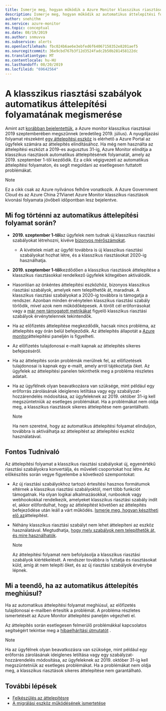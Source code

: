 ```yaml
---
title: Ismerje meg, hogyan működik a Azure Monitor klasszikus riasztások automatikus áttelepítési folyamata
description: Ismerje meg, hogyan működik az automatikus áttelepítési folyamat.
author: snehithm
ms.service: azure-monitor
ms.topic: conceptual
ms.date: 08/19/2019
ms.author: snmuvva
ms.subservice: alerts
ms.openlocfilehash: fbc024b6ae6e3ebfed6f64067158352e8201aef5
ms.sourcegitcommit: 36e9cbd767b3f12d3524fadc2b50b281458122dc
ms.translationtype: MT
ms.contentlocale: hu-HU
ms.lasthandoff: 08/20/2019
ms.locfileid: "69642564"
---
```

# <a name="understand-the-automatic-migration-process-for-your-classic-alert-rules"></a>A klasszikus riasztási szabályok automatikus áttelepítési folyamatának megismerése

Amint azt [korábban bejelentettük](monitoring-classic-retirement.md), a Azure monitor klasszikus riasztásai 2019 szeptemberében megszűnnek (eredetileg 2019. július). A nyugdíjazási folyamat részeként [egy áttelepítési eszköz](alerts-using-migration-tool.md) is elérhető a Azure Portal az ügyfelek számára az áttelepítés elindításához. Ha még nem használta az áttelepítési eszközt a 2019-es augusztus 31-ig, Azure Monitor elindítja a klasszikus riasztások automatikus áttelepítésének folyamatát, amely az 2019. szeptember 1-től kezdődik.
Ez a cikk végigvezeti az automatikus áttelepítési folyamaton, és segít megoldani az esetlegesen futtatott problémákat.

  > [!NOTE]
  > Ez a cikk csak az Azure nyilvános felhőre vonatkozik. A Azure Government Cloud és az Azure China 21Vianet Azure Monitor klasszikus riasztások kivonási folyamata jövőbeli időpontban lesz bejelentve.

## <a name="what-will-happen-during-the-automatic-migration-process"></a>Mi fog történni az automatikus áttelepítési folyamat során?

- **2019. szeptember 1-től**az ügyfelek nem tudnak új klasszikus riasztási szabályokat létrehozni, kivéve [bizonyos mérőszámokat](alerts-understand-migration.md#classic-alert-rules-that-will-not-be-migrated).
  - A kivételek miatt az ügyfél továbbra is új klasszikus riasztási szabályokat hozhat létre, és a klasszikus riasztásokat 2020-ig használhatja.
- **2019. szeptember 1-től**kezdődően a klasszikus riasztások áttelepítése a klasszikus riasztásokkal rendelkező ügyfelek kötegében aktiválódik.
- Hasonlóan az önkéntes áttelepítési eszközhöz, bizonyos klasszikus riasztási szabályok, amelyek nem telepíthetők át, maradnak. A klasszikus riasztási szabályokat a 2020-ig továbbra is támogatja a rendszer. Azonban minden érvénytelen klasszikus riasztási szabály törlődik, mivel azok nem működőképesek.
A törölt cél erőforrásokat vagy a [már nem támogatott metrikákat](alerts-understand-migration.md#classic-alert-rules-on-deprecated-metrics) figyelő klasszikus riasztási szabályok érvénytelennek tekintendők.
- Ha az előfizetés áttelepítése megkezdődik, hacsak nincs probléma, az áttelepítés egy órán belül befejeződik. Az áttelepítés állapotát a [Azure monitor](https://portal.azure.com/#blade/Microsoft_Azure_Monitoring/MigrationBladeViewModel)áttelepítési paneljén is figyelheti.
- Az előfizetés tulajdonosai e-mailt kapnak az áttelepítés sikeres befejezéséről.
- Ha az áttelepítés során problémák merülnek fel, az előfizetések tulajdonosai is kapnak egy e-mailt, amely arról tájékoztatja őket. Az ügyfelek az áttelepítési panelen tekinthetik meg a probléma részletes adatait.
- Ha az ügyfélnek olyan beavatkozásra van szüksége, mint például egy erőforrás zárolásának ideiglenes letiltása vagy egy szabályzat-hozzárendelés módosítása, az ügyfeleknek az 2019. október 31-ig kell megszüntetniük az esetleges problémákat. Ha a problémákat nem oldja meg, a klasszikus riasztások sikeres áttelepítése nem garantálható.

    > [!NOTE]
    > Ha nem szeretné, hogy az automatikus áttelepítési folyamat elinduljon, továbbra is aktiválhatja az áttelepítést az áttelepítési eszköz használatával.

## <a name="important-things-to-note"></a>Fontos Tudnivaló

Az áttelepítési folyamat a klasszikus riasztási szabályokat új, egyenértékű riasztási szabályokra konvertálja, és műveleti csoportokat hoz létre. Az előkészítés során vegye figyelembe a következő szempontokat:

- Az új riasztási szabályokhoz tartozó értesítési hasznos formátumok eltérnek a klasszikus riasztási szabályoktól, mert több funkciót támogatnak. Ha olyan logikai alkalmazásokkal, runbookok vagy webhookokkal rendelkezik, amelyeket klasszikus riasztási szabály indít el, akkor előfordulhat, hogy az áttelepítést követően az áttelepítés befejeződése után leáll a várt működés. [Ismerje meg, hogyan készítheti elő az](alerts-prepare-migration.md)áttelepítést.

- Néhány klasszikus riasztási szabályt nem lehet áttelepíteni az eszköz használatával. Megtudhatja, [hogy mely szabályok nem telepíthetők át, és mire használhatók](alerts-understand-migration.md#classic-alert-rules-that-will-not-be-migrated).

    > [!NOTE]
    > Az áttelepítési folyamat nem befolyásolja a klasszikus riasztási szabályok kiértékelését. A rendszer továbbra is futtatja és riasztásokat küld, amíg át nem telepíti őket, és az új riasztási szabályok érvénybe lépnek.

## <a name="what-if-the-automatic-migration-fails"></a>Mi a teendő, ha az automatikus áttelepítés meghiúsul?

Ha az automatikus áttelepítési folyamat meghiúsul, az előfizetés tulajdonosai e-mailben értesítik a problémát. A probléma részletes ismertetését az Azure Monitor áttelepítési paneljén végezheti el.

Az áttelepítés során esetlegesen felmerülő problémákkal kapcsolatos segítségért tekintse meg a [hibaelhárítási útmutatót](alerts-understand-migration.md#common-problems-and-remedies) .

  > [!NOTE]
  > Ha az ügyfélnek olyan beavatkozásra van szüksége, mint például egy erőforrás zárolásának ideiglenes letiltása vagy egy szabályzat-hozzárendelés módosítása, az ügyfeleknek az 2019. október 31-ig kell megszüntetniük az esetleges problémákat. Ha a problémákat nem oldja meg, a klasszikus riasztások sikeres áttelepítése nem garantálható.

## <a name="next-steps"></a>További lépések

- [Felkészülés az áttelepítésre](alerts-prepare-migration.md)
- [A migrálási eszköz működésének ismertetése](alerts-understand-migration.md)
